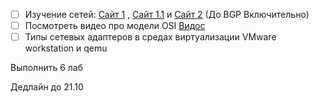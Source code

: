 - [ ] Изучение сетей: [Сайт 1](https://netacad.sadlab.su/legacy/ITE/7.01/ru/#5) , [Сайт 1.1](https://netacad.sadlab.su/legacy/ITE/7.01/ru/#6) и [Сайт 2](https://linkmeup.gitbook.io/sdsm) (До BGP Включительно)
- [ ] Посмотреть видео про модели OSI [Видос](https://youtu.be/HzcFL-I-Uv4?si=dcW3pWxYfzhWJvnR)
- [ ] Типы сетевых адаптеров в средах виртуализации VMware workstation и qemu

Выполнить 6 лаб

Дедлайн до 21.10
